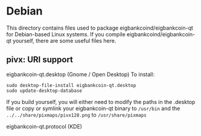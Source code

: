 
Debian
====================
This directory contains files used to package eigbankcoind/eigbankcoin-qt
for Debian-based Linux systems. If you compile eigbankcoind/eigbankcoin-qt yourself, there are some useful files here.

## pivx: URI support ##


eigbankcoin-qt.desktop  (Gnome / Open Desktop)
To install:

	sudo desktop-file-install eigbankcoin-qt.desktop
	sudo update-desktop-database

If you build yourself, you will either need to modify the paths in
the .desktop file or copy or symlink your eigbankcoin-qt binary to `/usr/bin`
and the `../../share/pixmaps/pivx128.png` to `/usr/share/pixmaps`

eigbankcoin-qt.protocol (KDE)

